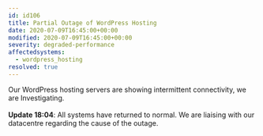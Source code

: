 ```yaml
---
id: id106
title: Partial Outage of WordPress Hosting
date: 2020-07-09T16:45:00+00:00
modified: 2020-07-09T16:45:00+00:00
severity: degraded-performance
affectedsystems:
  - wordpress_hosting
resolved: true
---
```


Our WordPress hosting servers are showing intermittent connectivity, we are Investigating.<br /><br />**Update 18:04**: All systems have returned to normal. We are liaising with our datacentre regarding the cause of the outage.


